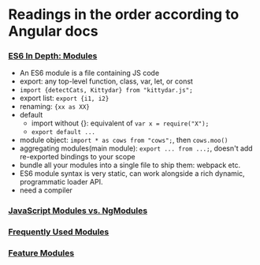 # Readings in the order according to Angular docs

### [ES6 In Depth: Modules](https://hacks.mozilla.org/2015/08/es6-in-depth-modules/)

- An ES6 module is a file containing JS code
- export: any top-level function, class, var, let, or const
- `import {detectCats, Kittydar} from "kittydar.js";`
- export list: `export {i1, i2}`
- renaming: `{xx as XX}`
- default
	- import without {}: equivalent of `var x = require("X");`
	- `export default ...`
- module object: `import * as cows from "cows";`, then `cows.moo()`
- aggregating modules(main module): `export ... from ...;`, doesn't add re-exported bindings to your scope
- bundle all your modules into a single file to ship them: webpack etc.
- ES6 module syntax is very static, can work alongside a rich dynamic, programmatic loader API.
- need a compiler
 
### [JavaScript Modules vs. NgModules](https://angular.io/guide/ngmodule-vs-jsmodule#javascript-modules-vs-ngmodules)

### [Frequently Used Modules](https://angular.io/guide/frequent-ngmodules)

### [Feature Modules](https://angular.io/guide/feature-modules)
